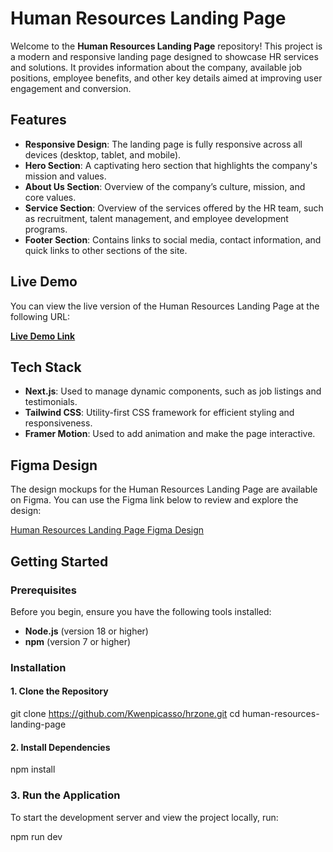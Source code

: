 # Human Resources Landing Page

Welcome to the **Human Resources Landing Page** repository! This project is a modern and responsive landing page designed to showcase HR services and solutions. It provides information about the company, available job positions, employee benefits, and other key details aimed at improving user engagement and conversion.

## Features

- **Responsive Design**: The landing page is fully responsive across all devices (desktop, tablet, and mobile).
- **Hero Section**: A captivating hero section that highlights the company's mission and values.
- **About Us Section**: Overview of the company’s culture, mission, and core values.
- **Service Section**: Overview of the services offered by the HR team, such as recruitment, talent management, and employee development programs.
- **Footer Section**: Contains links to social media, contact information, and quick links to other sections of the site.
  
## Live Demo

You can view the live version of the Human Resources Landing Page at the following URL:

**[Live Demo Link](https://hrzone.vercel.app/)**
## Tech Stack

- **Next.js**: Used to manage dynamic components, such as job listings and testimonials.
- **Tailwind CSS**: Utility-first CSS framework for efficient styling and responsiveness.
- **Framer Motion**: Used to add animation and  make the page interactive.

## Figma Design

The design mockups for the Human Resources Landing Page are available on Figma. You can use the Figma link below to review and explore the design:

[Human Resources Landing Page Figma Design](https://www.figma.com/design/usPV6XhowA8pwEsDR9Hg5y/Top-5-Best-HR-Websites-(Community)?node-id=0-1&node-type=canvas&t=7TXkBVFlu2XdmoNb-0)

## Getting Started

### Prerequisites

Before you begin, ensure you have the following tools installed:

- **Node.js** (version 18 or higher)
- **npm** (version 7 or higher)

### Installation

#### 1. Clone the Repository


git clone https://github.com/Kwenpicasso/hrzone.git
cd human-resources-landing-page

#### 2. Install Dependencies


npm install

### 3.  Run the Application
To start the development server and view the project locally, run:

npm run dev
